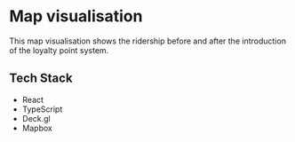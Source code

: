 # Map visualisation

This map visualisation shows the ridership before and after the introduction of the loyalty point system.

## Tech Stack 
- React 
- TypeScript
- Deck.gl
- Mapbox
